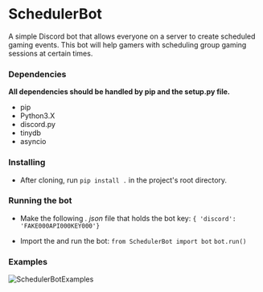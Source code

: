 # SchedulerBot
A simple Discord bot that allows everyone on a server to create scheduled gaming events. This bot will help gamers with scheduling group gaming sessions at certain times.

### Dependencies
**All dependencies should be handled by pip and the setup.py file.**
 * pip
 * Python3.X
 * discord.py
 * tinydb
 * asyncio

### Installing
 * After cloning, run `pip install .` in the project's root directory.

### Running the bot
 * Make the following *. json* file that holds the bot key:
 `{ 'discord': 'FAKE000API000KEY000'}`

 * Import the and run the bot:
 `from SchedulerBot import bot`
 `bot.run()`

### Examples
![SchedulerBotExamples](http://i.imgur.com/99wAUjN.png)



